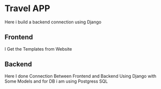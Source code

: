 # Travel APP
Here i build  a backend connection using Django
## Frontend 
I Get the Templates from Website 

## Backend 

Here I done Connection Between Frontend and Backend Using Django with Some Models and for DB i am using Postgress SQL
